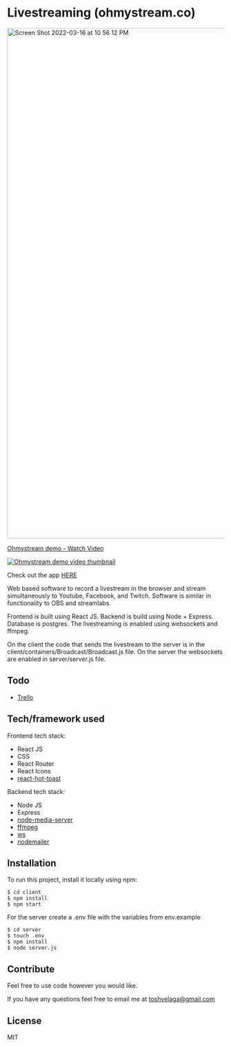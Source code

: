 # Livestreaming (ohmystream.co)

<img width="1185" alt="Screen Shot 2022-03-16 at 10 56 12 PM" src="https://user-images.githubusercontent.com/38474161/190875346-3aeaa8f2-8e6e-4f3b-b348-d386b8c14291.png">

<a href="https://www.loom.com/share/35a86c6f73d144d59527092118cf525d">
    <p>Ohmystream demo - Watch Video</p>
    <img alt='Ohmystream demo video thumbnail' style="max-width:300px;" src="https://cdn.loom.com/sessions/thumbnails/35a86c6f73d144d59527092118cf525d-1633809954506-with-play.gif">
</a>

Check out the app [HERE](https://ohmystream.co/)

Web based software to record a livestream in the browser and stream simultaneously to Youtube, Facebook, and Twitch. Software is similar in functionality to OBS and streamlabs.

Frontend is built using React JS. Backend is build using Node + Express. Database is postgres. The livestreaming is enabled using websockets and ffmpeg.

On the client the code that sends the livestream to the server is in the client/containers/Broadcast/Broadcast.js file. On the server the websockets are enabled in server/server.js file.

## Todo

- [Trello](https://trello.com/b/W8LZ83oV/ohmystream)

## Tech/framework used

Frontend tech stack:

- React JS
- CSS
- React Router
- React Icons
- [react-hot-toast](https://github.com/timolins/react-hot-toast)

Backend tech stack:

- Node JS
- Express
- [node-media-server](https://github.com/illuspas/Node-Media-Server)
- [ffmpeg](http://ffmpeg.org/)
- [ws](https://github.com/websockets/ws)
- [nodemailer](https://nodemailer.com/about/)

## Installation

To run this project, install it locally using npm:

```
$ cd client
$ npm install
$ npm start
```

For the server create a .env file with the variables from env.example

```
$ cd server
$ touch .env
$ npm install
$ node server.js
```

## Contribute

Feel free to use code however you would like.

If you have any questions feel free to email me at toshvelaga@gmail.com

## License

MIT
